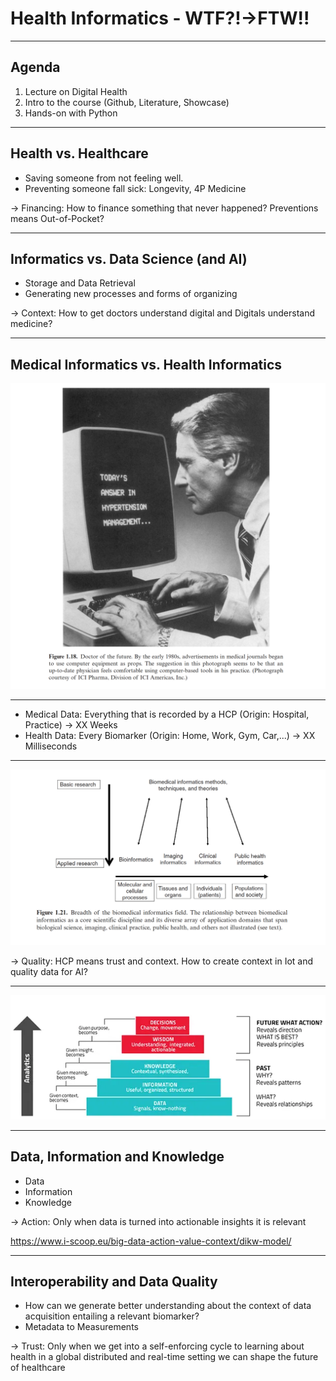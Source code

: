 # Health Informatics - WTF?!->FTW!!
---
## Agenda

1. Lecture on Digital Health
2. Intro to the course (Github, Literature, Showcase)
3. Hands-on with Python



---
## Health vs. Healthcare

- Saving someone from not feeling well.
- Preventing someone fall sick: Longevity, 4P Medicine

-> Financing: How to finance something that never happened? Preventions means Out-of-Pocket?

---
## Informatics vs. Data Science (and AI)

- Storage and Data Retrieval
- Generating new processes and forms of organizing

-> Context: How to get doctors understand digital and Digitals understand medicine?

---
## Medical Informatics vs. Health Informatics

![Doctors vs. Computers](./doctorvscomp.png)

---
- Medical Data: Everything that is recorded by a HCP (Origin: Hospital, Practice) -> XX Weeks
- Health Data: Every Biomarker (Origin: Home, Work, Gym, Car,...) -> XX Milliseconds

---
![Health Informatics?!](./biomedicalinformatics.png)

-> Quality: HCP means trust and context. How to create context in Iot and quality data for AI?

---

![Data, Information and Knowledge](./DIKW-through-the-eyes-of-IoT-company-AGT-as-mentioned-on-Electronics-360.gif.webp)

---
## Data, Information and Knowledge

- Data
- Information
- Knowledge

-> Action: Only when data is turned into actionable insights it is relevant

https://www.i-scoop.eu/big-data-action-value-context/dikw-model/

---
## Interoperability and Data Quality

- How can we generate better understanding about the context of data acquisition entailing a relevant biomarker?
- Metadata to Measurements

-> Trust: Only when we get into a self-enforcing cycle to learning about health in a global distributed and real-time setting we can shape the future of healthcare

